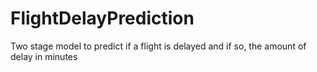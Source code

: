 # FlightDelayPrediction
Two stage model to predict if a flight is delayed and if so, the amount of delay in minutes

